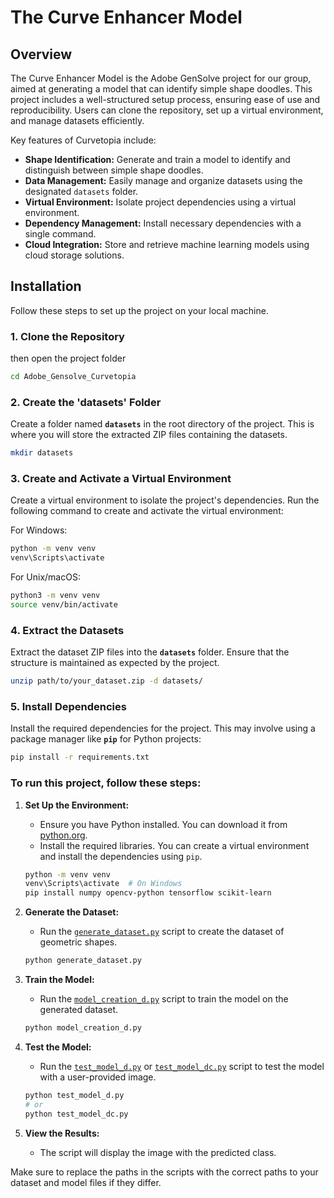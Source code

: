 # The Curve Enhancer Model

## Overview

The Curve Enhancer Model is the Adobe GenSolve project for our group, aimed at generating a model that can identify simple shape doodles. This project includes a well-structured setup process, ensuring ease of use and reproducibility. Users can clone the repository, set up a virtual environment, and manage datasets efficiently.

Key features of Curvetopia include:

- **Shape Identification:** Generate and train a model to identify and distinguish between simple shape doodles.
- **Data Management:** Easily manage and organize datasets using the designated `datasets` folder.
- **Virtual Environment:** Isolate project dependencies using a virtual environment.
- **Dependency Management:** Install necessary dependencies with a single command.
- **Cloud Integration:** Store and retrieve machine learning models using cloud storage solutions.

## Installation

Follow these steps to set up the project on your local machine.

### 1. Clone the Repository

then open the project folder


```bash
cd Adobe_Gensolve_Curvetopia

```

### 2. Create the 'datasets' Folder

Create a folder named **`datasets`** in the root directory of the project. This is where you will store the extracted ZIP files containing the datasets.

```bash
mkdir datasets
```

### 3. Create and Activate a Virtual Environment

Create a virtual environment to isolate the project's dependencies. Run the following command to create and activate the virtual environment:

For Windows:
```bash
python -m venv venv
venv\Scripts\activate
```

For Unix/macOS:
```bash
python3 -m venv venv
source venv/bin/activate
```

### 4. Extract the Datasets

Extract the dataset ZIP files into the **`datasets`** folder. Ensure that the structure is maintained as expected by the project.

```bash
unzip path/to/your_dataset.zip -d datasets/
```

### 5. Install Dependencies

Install the required dependencies for the project. This may involve using a package manager like **`pip`** for Python projects:

```bash
pip install -r requirements.txt
```

### To run this project, follow these steps:

1. **Set Up the Environment:**
    - Ensure you have Python installed. You can download it from [python.org](https://www.python.org/).
    - Install the required libraries. You can create a virtual environment and install the dependencies using `pip`.

    ```sh
    python -m venv venv
    venv\Scripts\activate  # On Windows
    pip install numpy opencv-python tensorflow scikit-learn
    ```

2. **Generate the Dataset:**
    - Run the [`generate_dataset.py`](command:_github.copilot.openRelativePath?%5B%7B%22scheme%22%3A%22file%22%2C%22authority%22%3A%22%22%2C%22path%22%3A%22%2FD%3A%2FSteeltroops%2FProgramming%2FCurvetopia%2Fsrc%2Fgenerate_dataset.py%22%2C%22query%22%3A%22%22%2C%22fragment%22%3A%22%22%7D%5D "d:\Steeltroops\Programming\Curvetopia\src\generate_dataset.py") script to create the dataset of geometric shapes.

    ```sh
    python generate_dataset.py
    ```

3. **Train the Model:**
    - Run the [`model_creation_d.py`](command:_github.copilot.openRelativePath?%5B%7B%22scheme%22%3A%22file%22%2C%22authority%22%3A%22%22%2C%22path%22%3A%22%2FD%3A%2FSteeltroops%2FProgramming%2FCurvetopia%2Fsrc%2Fmodel_creation_d.py%22%2C%22query%22%3A%22%22%2C%22fragment%22%3A%22%22%7D%5D "d:\Steeltroops\Programming\Curvetopia\src\model_creation_d.py") script to train the model on the generated dataset.

    ```sh
    python model_creation_d.py
    ```

4. **Test the Model:**
    - Run the [`test_model_d.py`](command:_github.copilot.openRelativePath?%5B%7B%22scheme%22%3A%22file%22%2C%22authority%22%3A%22%22%2C%22path%22%3A%22%2FD%3A%2FSteeltroops%2FProgramming%2FCurvetopia%2Fsrc%2Ftest_model_d.py%22%2C%22query%22%3A%22%22%2C%22fragment%22%3A%22%22%7D%5D "d:\Steeltroops\Programming\Curvetopia\src\test_model_d.py") or [`test_model_dc.py`](command:_github.copilot.openRelativePath?%5B%7B%22scheme%22%3A%22file%22%2C%22authority%22%3A%22%22%2C%22path%22%3A%22%2FD%3A%2FSteeltroops%2FProgramming%2FCurvetopia%2Fsrc%2Ftest_model_dc.py%22%2C%22query%22%3A%22%22%2C%22fragment%22%3A%22%22%7D%5D "d:\Steeltroops\Programming\Curvetopia\src\test_model_dc.py") script to test the model with a user-provided image.

    ```sh
    python test_model_d.py
    # or
    python test_model_dc.py
    ```

5. **View the Results:**
    - The script will display the image with the predicted class.

Make sure to replace the paths in the scripts with the correct paths to your dataset and model files if they differ.
